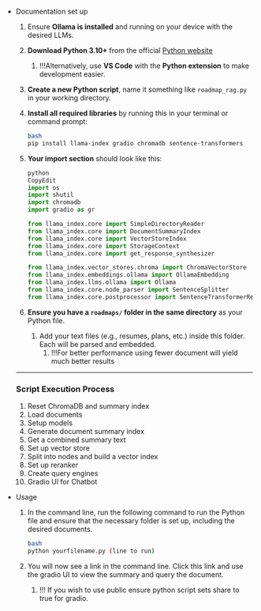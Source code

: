 - Documentation set up
    1. Ensure **Ollama is installed** and running on your device with the desired LLMs.
    2. **Download Python 3.10+** from the official [Python website](https://www.python.org/downloads/)
        1. !!!Alternatively, use **VS Code** with the **Python extension** to make development easier.
    3. **Create a new Python script**, name it something like `roadmap_rag.py` in your working directory.
    4. **Install all required libraries** by running this in your terminal or command prompt:
        
        ```bash
        bash
        pip install llama-index gradio chromadb sentence-transformers
        
        ```
        
    5. **Your import section** should look like this:
        
        ```python
        python
        CopyEdit
        import os
        import shutil
        import chromadb
        import gradio as gr
        
        from llama_index.core import SimpleDirectoryReader
        from llama_index.core import DocumentSummaryIndex
        from llama_index.core import VectorStoreIndex
        from llama_index.core import StorageContext
        from llama_index.core import get_response_synthesizer
        
        from llama_index.vector_stores.chroma import ChromaVectorStore
        from llama_index.embeddings.ollama import OllamaEmbedding
        from llama_index.llms.ollama import Ollama
        from llama_index.core.node_parser import SentenceSplitter
        from llama_index.core.postprocessor import SentenceTransformerRerank
        
        ```
        
    6. **Ensure you have a `roadmaps/` folder in the same directory** as your Python file.
        1. Add your text files (e.g., resumes, plans, etc.) inside this folder. Each will be parsed and embedded. 
            1. !!!For better performance using fewer document will yield much better results
    
    ---
    
    ### Script Execution Process
    
    1. Reset ChromaDB and summary index
    2. Load documents
    3. Setup models
    4. Generate document summary index
    5. Get a combined summary text
    6. Set up vector store
    7. Split into nodes and build a vector index
    8. Set up reranker
    9. Create query engines
    10. Gradio UI for Chatbot
- Usage
    1. In the command line, run the following command to run the Python file and ensure that the necessary folder is set up, including the desired documents. 
        
        ```bash
        bash
        python yourfilename.py (line to run)
        ```
        
    2. You will now see a link in the command line. Click this link and use the gradio UI to view the summary and query the document.
        1. !!! If you wish to use public ensure python script sets share to true for gradio.
